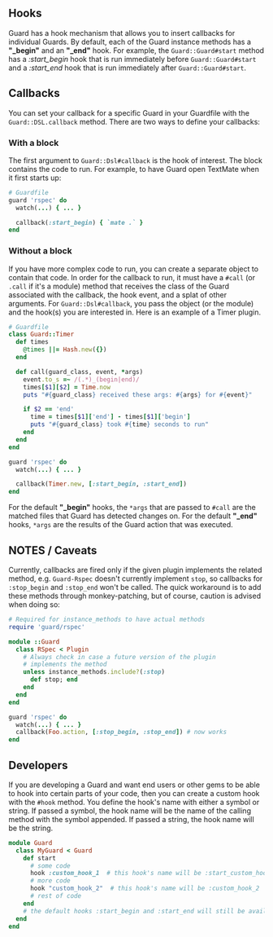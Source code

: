 ## Hooks

Guard has a hook mechanism that allows you to insert callbacks for individual Guards. By default, each of the Guard instance methods has a **"_begin"** and an **"_end"** hook. For example, the `Guard::Guard#start` method has a _:start_begin_ hook that is run immediately before `Guard::Guard#start` and a _:start_end_ hook that is run immediately after `Guard::Guard#start`.

## Callbacks

You can set your callback for a specific Guard in your Guardfile with the `Guard::DSL.callback` method. There are two ways to define your callbacks:

### With a block

The first argument to `Guard::Dsl#callback` is the hook of interest. The block contains the code to run. For example, to have Guard open TextMate when it first starts up:

```ruby
# Guardfile
guard 'rspec' do
  watch(...) { ... }

  callback(:start_begin) { `mate .` }
end
```

### Without a block

If you have more complex code to run, you can create a separate object to contain that code. In order for the callback to run, it must have a `#call` (or `.call` if it's a module) method that receives the class of the Guard associated with the callback, the hook event, and a splat of other arguments. For `Guard::Dsl#callback`, you pass the object (or the module) and the hook(s) you are interested in. Here is an example of a Timer plugin.

```ruby
# Guardfile
class Guard::Timer
  def times
    @times ||= Hash.new({})
  end

  def call(guard_class, event, *args)
    event.to_s =~ /(.*)_(begin|end)/
    times[$1][$2] = Time.now
    puts "#{guard_class} received these args: #{args} for #{event}"

    if $2 == 'end'
      time = times[$1]['end'] - times[$1]['begin']
      puts "#{guard_class} took #{time} seconds to run"
    end
  end
end

guard 'rspec' do
  watch(...) { ... }

  callback(Timer.new, [:start_begin, :start_end])
end
```

For the default **"_begin"** hooks, the `*args` that are passed to `#call` are the matched files that Guard has detected changes on. For the default **"_end"** hooks, `*args` are the results of the Guard action that was executed.

## NOTES / Caveats

Currently, callbacks are fired only if the given plugin implements the related method, e.g. `Guard-Rspec` doesn't currently implement `stop`, so callbacks for `:stop_begin` and `:stop_end` won't be called. The quick workaround is to add these methods through monkey-patching, but of course, caution is advised when doing so:

```ruby
# Required for instance_methods to have actual methods
require 'guard/rspec'

module ::Guard
  class RSpec < Plugin
    # Always check in case a future version of the plugin
    # implements the method
    unless instance_methods.include?(:stop)
      def stop; end
    end
  end
end

guard 'rspec' do
  watch(...) { ... }
  callback(Foo.action, [:stop_begin, :stop_end]) # now works
end
```


## Developers

If you are developing a Guard and want end users or other gems to be able to hook into certain parts of your code, then you can create a custom hook with the `#hook` method. You define the hook's name with either a symbol or string. If passed a symbol, the hook name will be the name of the calling method with the symbol appended. If passed a string, the hook name will be the string.

```ruby
module Guard
  class MyGuard < Guard
    def start
      # some code
      hook :custom_hook_1  # this hook's name will be :start_custom_hook_l
      # more code
      hook "custom_hook_2"  # this hook's name will be :custom_hook_2
      # rest of code
    end
    # the default hooks :start_begin and :start_end will still be available
  end
end
```
